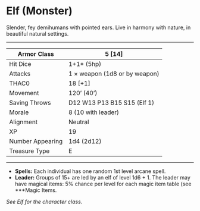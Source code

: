 # Elf (Monster)

Slender, fey demihumans with pointed ears. Live in harmony with nature, in beautiful natural settings.

------

| Armor Class     | 5 [14]                        |
| ---------------- | ----------------------------- |
| Hit Dice         | 1+1* (5hp)                    |
| Attacks          | 1 × weapon (1d8 or by weapon) |
| THAC0            | 18 [+1]                       |
| Movement         | 120’ (40’)                    |
| Saving Throws    | D12 W13 P13 B15 S15 (Elf 1)   |
| Morale           | 8 (10 with leader)            |
| Alignment        | Neutral                       |
| XP               | 19                            |
| Number Appearing | 1d4 (2d12)                    |
| Treasure Type    | E                             |

------

- **Spells:** Each individual has one random 1st level arcane spell.
- **Leader:** Groups of 15+ are led by an elf of level 1d6 + 1. The leader may have magical items: 5% chance per level for each magic item table (see ***Magic Items.

*See Elf for the character class.*
